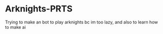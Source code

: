 # Arknights-PRTS
Trying to make an bot to play arknights bc im too lazy, and also to learn how to make ai
